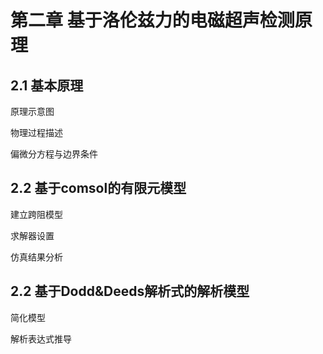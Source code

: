 # 第二章 基于洛伦兹力的电磁超声检测原理

## 2.1 基本原理

原理示意图

物理过程描述

偏微分方程与边界条件

## 2.2 基于comsol的有限元模型

建立跨阻模型

求解器设置

仿真结果分析

## 2.2 基于Dodd&Deeds解析式的解析模型

简化模型

解析表达式推导